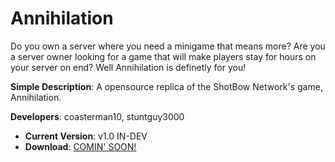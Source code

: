 # Annihilation

Do you own a server where you need a minigame that means more? Are you a server owner looking for a game that will make players stay for hours on your server on end? Well Annihilation is definetly for you!

 **Simple Description**: A opensource replica of the ShotBow Network's game, Annihilation. 

 **Developers**: coasterman10, stuntguy3000

* **Current Version**: v1.0 IN-DEV
* **Download**: [COMIN' SOON!]()
